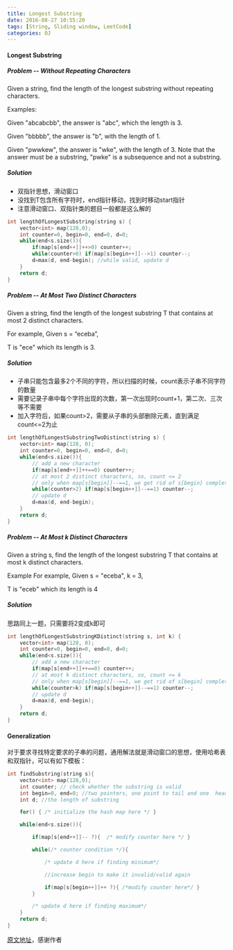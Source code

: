 ```yaml
---
title: Longest Substring
date: 2016-08-27 10:55:20
tags: [String, Sliding window, LeetCode]
categories: OJ
---
```

#### Longest Substring
##### Problem -- Without Repeating Characters
Given a string, find the length of the longest substring without repeating characters.

Examples:

Given "abcabcbb", the answer is "abc", which the length is 3.

Given "bbbbb", the answer is "b", with the length of 1.

Given "pwwkew", the answer is "wke", with the length of 3. Note that the answer must be a substring, "pwke" is a subsequence and not a substring.

##### Solution
- 双指针思想，滑动窗口
- 没找到T包含所有字符时，end指针移动，找到时移动start指针
- 注意滑动窗口、双指针类的题目一般都是这么解的

```c++
int lengthOfLongestSubstring(string s) {
    vector<int> map(128,0);
    int counter=0, begin=0, end=0, d=0;
    while(end<s.size()){
        if(map[s[end++]]++>0) counter++;
        while(counter>0) if(map[s[begin++]]-->1) counter--;
        d=max(d, end-begin); //while valid, update d
    }
    return d;
}
```

##### Problem -- At Most Two Distinct Characters
Given a string, find the length of the longest substring T that contains at most 2 distinct characters.

For example, Given s = “eceba”,

T is "ece" which its length is 3.

##### Solution
- 子串只能包含最多2个不同的字符，所以扫描的时候，count表示子串不同字符的数量
- 需要记录子串中每个字符出现的次数，第一次出现时count+1，第二次、三次等不需要
- 加入字符后，如果count>2，需要从子串的头部删除元素，直到满足count<=2为止

```c++
int lengthOfLongestSubstringTwoDistinct(string s) {
    vector<int> map(128, 0);
    int counter=0, begin=0, end=0, d=0;
    while(end<s.size()){
        // add a new character
        if(map[s[end++]]++==0) counter++;
        // at most 2 distinct characters, so, count <= 2
        // only when map[s[begin]]--==1, we get rid of s[begin] completely
        while(counter>2) if(map[s[begin++]]--==1) counter--;
        // update d
        d=max(d, end-begin);
    }
    return d;
}
```

##### Problem -- At Most k Distinct Characters
Given a string s, find the length of the longest substring T that contains at most k distinct characters.

Example
For example, Given s = "eceba", k = 3,

T is "eceb" which its length is 4

##### Solution
思路同上一题，只需要将2变成k即可

```c++
int lengthOfLongestSubstringKDistinct(string s, int k) {
    vector<int> map(128, 0);
    int counter=0, begin=0, end=0, d=0;
    while(end<s.size()){
        // add a new character
        if(map[s[end++]]++==0) counter++;
        // at most k distinct characters, so, count <= k
        // only when map[s[begin]]--==1, we get rid of s[begin] completely
        while(counter>k) if(map[s[begin++]]--==1) counter--;
        // update d
        d=max(d, end-begin);
    }
    return d;
}
```

#### Generalization
对于要求寻找特定要求的子串的问题，通用解法就是滑动窗口的思想，使用哈希表和双指针，可以有如下模板：
```c++
int findSubstring(string s){
    vector<int> map(128,0);
    int counter; // check whether the substring is valid
    int begin=0, end=0; //two pointers, one point to tail and one  head
    int d; //the length of substring

    for() { /* initialize the hash map here */ }

    while(end<s.size()){

        if(map[s[end++]]-- ?){  /* modify counter here */ }

        while(/* counter condition */){

            /* update d here if finding minimum*/

            //increase begin to make it invalid/valid again

            if(map[s[begin++]]++ ?){ /*modify counter here*/ }
        }

        /* update d here if finding maximum*/
    }
    return d;
}
```
[原文地址](https://discuss.leetcode.com/topic/30941/here-is-a-10-line-template-that-can-solve-most-substring-problems)，感谢作者